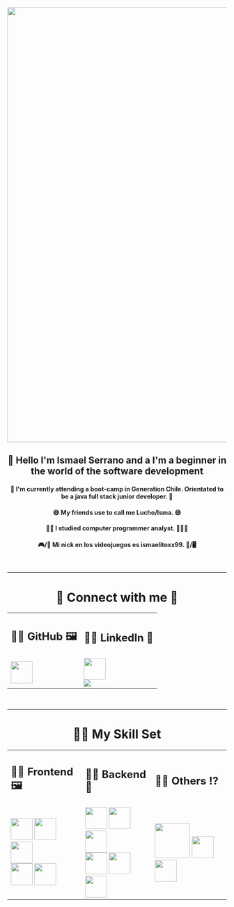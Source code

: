 <div align="center">
  <img  src="https://res.cloudinary.com/practicaldev/image/fetch/s--5SXqnWZ2--/c_imagga_scale,f_auto,fl_progressive,h_420,q_66,w_1000/https://dev-to-uploads.s3.amazonaws.com/i/2ciu6mo6r9x9zyverc10.gif" width="1000">
</div>

<h2 align="center"> 👋 Hello I'm Ismael Serrano and a I'm a beginner in the world of the software development </h2>
<h4 align="center">🌱 I'm currently attending a boot-camp in Generation Chile. Orientated to be a java full stack junior developer. 🌱</h4>
<h4 align="center"> 😄 My friends use to call me Lucho/Isma. 😄</h4>
<h4 align="center"> 👨‍🎓 I studied computer programmer analyst. 👨🏻‍💻 </h4>
<h4 align="center"> 🎮/👾 Mi nick en los videojuegos es ismaelitoxx99. 👾/🖥️ </h4>
<br><hr>
<h1 align="center"> 👀 Connect with me 👀</h1>


<table align="center"> 
  <tr>
    <td> <h2> 👨‍🎨 GitHub 🖼️ </h2> </td>
    <td> <h2> 👨‍🔬 LinkedIn 🧮 </h2> </td>
  </tr>
  
  <tr>
    <td> 
      <a href="https://www.linkedin.com/in/luis-israel-serrano-miranda-888aa61b9/">
        <img src="https://cdn-icons-png.flaticon.com/512/174/174857.png" width="50px">
      </a>
    </td>
    <td>
      <a href="https://github.com/luisserranom" >
        <img align="center" src="https://cdn-icons-png.flaticon.com/512/779/779088.png" width="50px">
        <br>
        <img align="center" src="https://img.shields.io/github/followers/luisserranom?style=social">
      </a>
    </td>
  </tr>
 </table>

<br><hr>
<h1 align="center" > 🤹🏻 My Skill Set </h1>
<table align="center"> 
  <tr>
    <td> <h2> 👨‍🎨 Frontend 🖼️ </h2> </td>
    <td> <h2> 👨‍🔬 Backend 🧮 </h2> </td>
    <td> <h2> 🤷🏼 Others ⁉️ </h2> </td>
  </tr>
  <tr>
    <td> 
      <img  src="https://cdn.iconscout.com/icon/free/png-256/react-2-458175.png" width="50px">
      <img  src="https://upload.wikimedia.org/wikipedia/commons/thumb/6/61/HTML5_logo_and_wordmark.svg/768px-HTML5_logo_and_wordmark.svg.png" width="50px">
      <img  src="https://alexandracch.github.io/portfolio/assets/img/skills-tech/css3.png" width="50px">
      <br>
      <img  src="https://upload.wikimedia.org/wikipedia/commons/thumb/b/b2/Bootstrap_logo.svg/512px-Bootstrap_logo.svg.png" width="50px">
      <img  src="https://logospng.org/download/javascript/logo-javascript-icon-1024.png" width="50px">
    </td>
    <td>
      <img  src="https://cdn-icons-png.flaticon.com/512/226/226777.png" width="50">
      <img  src="https://upload.wikimedia.org/wikipedia/commons/thumb/c/c3/Python-logo-notext.svg/1869px-Python-logo-notext.svg.png" width="50px">
      <img  src="https://www.pngkey.com/png/full/360-3603565_php-logo-png-logo-php.png" width="50px"> 
      <br>
      <img  src="https://pngimg.com/uploads/mysql/mysql_PNG11.png" width="50">
      <img  src="https://porcionesdecodigohome.files.wordpress.com/2021/01/pl-sql.png" width="50px">
      <img  src="https://miro.medium.com/max/500/1*AbiX4LwtSNozoyfypcKvEg.png" width="50px">
    </td>
    <td> 
      <img  src="https://www.freepnglogos.com/uploads/wordpress-logo-png/wordpress-logo-png-transparent-wordpress-logo-images-pluspng-6.png" width="80px">
      <img  src="https://cdn.iconscout.com/icon/free/png-256/social-285-116319.png" width="50px">
      <img  src="https://cdn-icons-png.flaticon.com/512/25/25231.png" width="50px">
    </td>
  </tr>

</table>

<!--
**luisserranom/luisserranom** is a ✨ _special_ ✨ repository because its `README.md` (this file) appears on your GitHub profile.

Here are some ideas to get you started:

- 🔭 I’m currently working on ...
- 🌱 I’m currently learning ...
- 👯 I’m looking to collaborate on ...
- 🤔 I’m looking for help with ...
- 💬 Ask me about ...
- 📫 How to reach me: ...
- 😄 Pronouns: ...
- ⚡ Fun fact: ...
-->
